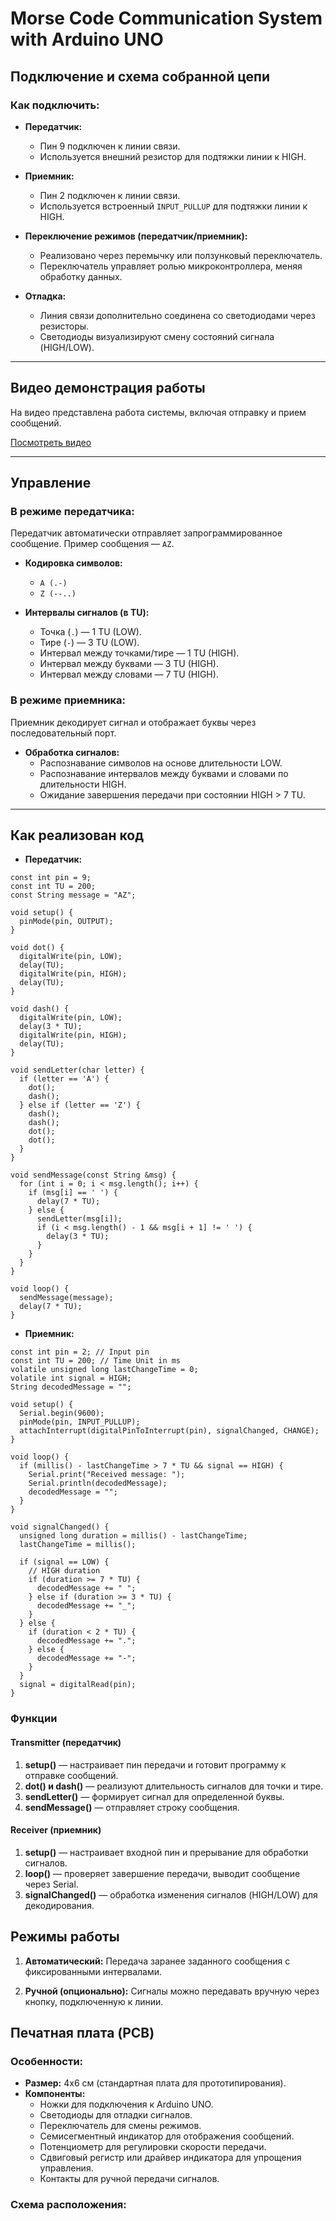 # Morse Code Communication System with Arduino UNO

## Подключение и схема собранной цепи

### Как подключить:
- **Передатчик:**
  * Пин 9 подключен к линии связи.
  * Используется внешний резистор для подтяжки линии к HIGH.

- **Приемник:**
  * Пин 2 подключен к линии связи.
  * Используется встроенный `INPUT_PULLUP` для подтяжки линии к HIGH.

- **Переключение режимов (передатчик/приемник):**
  * Реализовано через перемычку или ползунковый переключатель.
  * Переключатель управляет ролью микроконтроллера, меняя обработку данных.

- **Отладка:**
  * Линия связи дополнительно соединена со светодиодами через резисторы.
  * Светодиоды визуализируют смену состояний сигнала (HIGH/LOW).

---

## Видео демонстрация работы
На видео представлена работа системы, включая отправку и прием сообщений.

[Посмотреть видео]()

---

## Управление

### В режиме передатчика:
Передатчик автоматически отправляет запрограммированное сообщение. Пример сообщения — `AZ`.
- **Кодировка символов:**
  * `A (.-)`
  * `Z (--..)`

- **Интервалы сигналов (в TU):**
  * Точка (`.`) — 1 TU (LOW).
  * Тире (`-`) — 3 TU (LOW).
  * Интервал между точками/тире — 1 TU (HIGH).
  * Интервал между буквами — 3 TU (HIGH).
  * Интервал между словами — 7 TU (HIGH).

### В режиме приемника:
Приемник декодирует сигнал и отображает буквы через последовательный порт.
- **Обработка сигналов:**
  * Распознавание символов на основе длительности LOW.
  * Распознавание интервалов между буквами и словами по длительности HIGH.
  * Ожидание завершения передачи при состоянии HIGH > 7 TU.

---

## Как реализован код
- **Передатчик:**
```
const int pin = 9;
const int TU = 200; 
const String message = "AZ"; 

void setup() {
  pinMode(pin, OUTPUT);
}

void dot() {
  digitalWrite(pin, LOW);
  delay(TU);
  digitalWrite(pin, HIGH);
  delay(TU);
}

void dash() {
  digitalWrite(pin, LOW);
  delay(3 * TU);
  digitalWrite(pin, HIGH);
  delay(TU);
}

void sendLetter(char letter) {
  if (letter == 'A') {
    dot();
    dash();
  } else if (letter == 'Z') {
    dash();
    dash();
    dot();
    dot();
  }
}

void sendMessage(const String &msg) {
  for (int i = 0; i < msg.length(); i++) {
    if (msg[i] == ' ') {
      delay(7 * TU);
    } else {
      sendLetter(msg[i]);
      if (i < msg.length() - 1 && msg[i + 1] != ' ') {
        delay(3 * TU); 
      }
    }
  }
}

void loop() {
  sendMessage(message);
  delay(7 * TU);
}
```

- **Приемник:**
```
const int pin = 2; // Input pin
const int TU = 200; // Time Unit in ms
volatile unsigned long lastChangeTime = 0;
volatile int signal = HIGH;
String decodedMessage = "";

void setup() {
  Serial.begin(9600);
  pinMode(pin, INPUT_PULLUP);
  attachInterrupt(digitalPinToInterrupt(pin), signalChanged, CHANGE);
}

void loop() {
  if (millis() - lastChangeTime > 7 * TU && signal == HIGH) {
    Serial.print("Received message: ");
    Serial.println(decodedMessage);
    decodedMessage = "";
  }
}

void signalChanged() {
  unsigned long duration = millis() - lastChangeTime;
  lastChangeTime = millis();
  
  if (signal == LOW) {
    // HIGH duration
    if (duration >= 7 * TU) {
      decodedMessage += " ";
    } else if (duration >= 3 * TU) {
      decodedMessage += "_";
    }
  } else {
    if (duration < 2 * TU) {
      decodedMessage += ".";
    } else {
      decodedMessage += "-";
    }
  }
  signal = digitalRead(pin);
}
```

### Функции

#### Transmitter (передатчик)
1. **setup()** — настраивает пин передачи и готовит программу к отправке сообщений.
2. **dot() и dash()** — реализуют длительность сигналов для точки и тире.
3. **sendLetter()** — формирует сигнал для определенной буквы.
4. **sendMessage()** — отправляет строку сообщения.

#### Receiver (приемник)
1. **setup()** — настраивает входной пин и прерывание для обработки сигналов.
2. **loop()** — проверяет завершение передачи, выводит сообщение через Serial.
3. **signalChanged()** — обработка изменения сигналов (HIGH/LOW) для декодирования.


## Режимы работы
1. **Автоматический:**
   Передача заранее заданного сообщения с фиксированными интервалами.

2. **Ручной (опционально):**
   Сигналы можно передавать вручную через кнопку, подключенную к линии.


## Печатная плата (PCB)

### Особенности:
- **Размер:** 4x6 см (стандартная плата для прототипирования).
- **Компоненты:**
  * Ножки для подключения к Arduino UNO.
  * Светодиоды для отладки сигналов.
  * Переключатель для смены режимов.
  * Семисегментный индикатор для отображения сообщений.
  * Потенциометр для регулировки скорости передачи.
  * Сдвиговый регистр или драйвер индикатора для упрощения управления.
  * Контакты для ручной передачи сигналов.

### Схема расположения:

